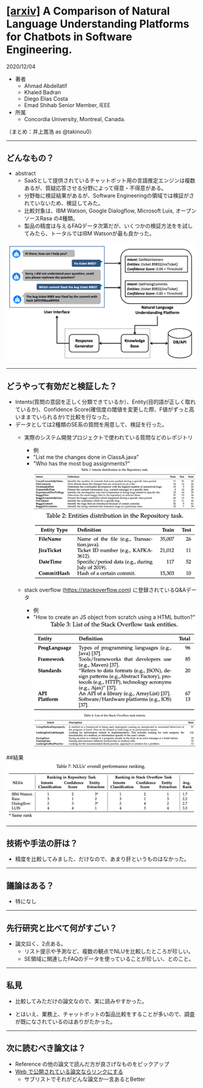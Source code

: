 [\[arxiv\]](https://arxiv.org/abs/2012.02640) A Comparison of Natural Language Understanding Platforms for Chatbots in Software Engineering.
===

2020/12/04
+ 著者
	+ Ahmad Abdellatif
	+ Khaled Badran
	+ Diego Elias Costa
	+ Emad Shihab Senior Member, IEEE
+ 所属
	+ Concordia University, Montreal, Canada.

（まとめ：井上嵩浩 as @takinou0）

---

## どんなもの？

+ abstract
	+ SaaSとして提供されているチャットボット用の言語推定エンジンは複数あるが、質疑応答させる分野によって得意・不得意がある。
	+ 分野毎に検証結果があるが、Software Engineeringの領域では検証がされていないため、検証してみた。
	+ 比較対象は、IBM Watson, Google Dialogflow, Microsoft Luis, オープンソースRasa の4種類。
	+ 製品の精度は与えるFAQデータ次第だが、いくつかの検証方法をを試してみたら、トータルではIBM Watsonが最も良かった。

![figure1](figure1_overview.png)

---

## どうやって有効だと検証した？

+ Intents(質問の意図を正しく分類できているか）、Entity(目的語が正しく取れているか)、Confidence Score(確信度の閾値を変更した際、F値がずっと高いままでいられるか)で比較を行なった。
+ データとしては2種類のSE系の質問を用意して、検証を行った。
	+ 実際のシステム開発プロジェクトで使われている質問などのレポジトリ
		+ 例
		+ "List me the changes done in ClassA.java"
		+ "Who has the most bug assignments?"
		![table1](table1_intents_Repository.png)
		![table2](table2_entities_repository.png)
		
	+ stack overflow (https://stackoverflow.com) に登録されているQ&Aデータ
		+ 例
		+ "How to create an JS object from scratch using a HTML button?"
		![table3](table3_entities_StackOverflow.png)
		![table4](table4_intents_StackOverflow.png)

##結果
![figure7](table7_overall_ranking.png)

---

## 技術や手法の肝は？

+ 精度を比較してみました、だけなので、あまり肝というものはなかった。

---

## 議論はある？

- 特になし

---

## 先行研究と比べて何がすごい？

+ 論文曰く、2点ある。
	+ リスト提示や予測など、複数の観点でNLUを比較したところが珍しい。
	+ SE領域に関連したFAQのデータを使っていることが珍しい、とのこと。
---

## 私見
+ 比較してみただけの論文なので、実に読みやすかった。
- とはいえ、業務上、チャットボットの製品比較をすることが多いので、調査が既になされているのはありがたかった。


---

## 次に読むべき論文は？

+ Reference の他の論文で読んだ方が良さげなものをピックアップ
+ [Web で公開されている論文ならリンクにする](https://arxiv.org/pdf/1710.05941.pdf)
    + サブリストでそれがどんな論文か一言あるとBetter
